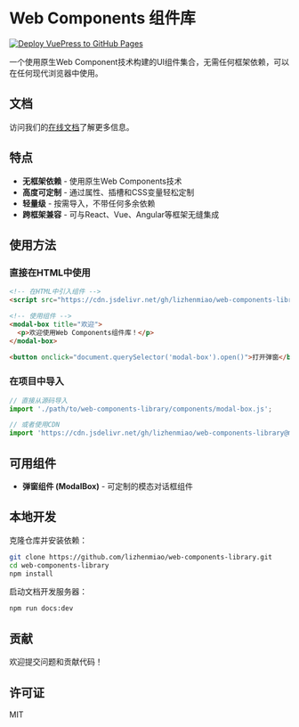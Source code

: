 # Web Components 组件库

[![Deploy VuePress to GitHub Pages](https://github.com/lizhenmiao/web-components-library/actions/workflows/deploy-docs.yml/badge.svg)](https://github.com/lizhenmiao/web-components-library/actions/workflows/deploy-docs.yml)

一个使用原生Web Component技术构建的UI组件集合，无需任何框架依赖，可以在任何现代浏览器中使用。

## 文档

访问我们的[在线文档](https://lizhenmiao.github.io/web-components-library/)了解更多信息。

## 特点

- **无框架依赖** - 使用原生Web Components技术
- **高度可定制** - 通过属性、插槽和CSS变量轻松定制
- **轻量级** - 按需导入，不带任何多余依赖
- **跨框架兼容** - 可与React、Vue、Angular等框架无缝集成

## 使用方法

### 直接在HTML中使用

```html
<!-- 在HTML中引入组件 -->
<script src="https://cdn.jsdelivr.net/gh/lizhenmiao/web-components-library@master/components/modal-box.js"></script>

<!-- 使用组件 -->
<modal-box title="欢迎">
  <p>欢迎使用Web Components组件库！</p>
</modal-box>

<button onclick="document.querySelector('modal-box').open()">打开弹窗</button>
```

### 在项目中导入

```javascript
// 直接从源码导入
import './path/to/web-components-library/components/modal-box.js';

// 或者使用CDN
import 'https://cdn.jsdelivr.net/gh/lizhenmiao/web-components-library@master/components/modal-box.js';
```

## 可用组件

- **弹窗组件 (ModalBox)** - 可定制的模态对话框组件

## 本地开发

克隆仓库并安装依赖：

```bash
git clone https://github.com/lizhenmiao/web-components-library.git
cd web-components-library
npm install
```

启动文档开发服务器：

```bash
npm run docs:dev
```

## 贡献

欢迎提交问题和贡献代码！

## 许可证

MIT